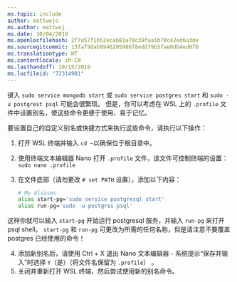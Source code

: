 ```yaml
---
ms.topic: include
author: mattwojo
ms.author: mattwoj
ms.date: 10/04/2019
ms.openlocfilehash: 2f7a57f1652ecab81a70c39faa1b70c42ed6a3de
ms.sourcegitcommit: 13faf9dab9946295986f8edd79b5fae0db4ed0f6
ms.translationtype: HT
ms.contentlocale: zh-CN
ms.lasthandoff: 10/15/2019
ms.locfileid: "72314901"
---
```

键入 `sudo service mongodb start` 或 `sudo service postgres start` 和 `sudo -u postgrest psql` 可能会很繁琐。  但是，你可以考虑在 WSL 上的 `.profile` 文件中设置别名，使这些命令更便于使用、易于记忆。 

要设置自己的自定义别名或快捷方式来执行这些命令，请执行以下操作：

1. 打开 WSL 终端并输入 `cd ~`以确保位于根目录中。
2. 使用终端文本编辑器 Nano 打开 `.profile` 文件，该文件可控制终端的设置：`sudo nano .profile`
3. 在文件底部（请勿更改 `# set PATH` 设置），添加以下内容：

    ```bash
    # My Aliases
    alias start-pg='sudo service postgresql start'
    alias run-pg='sudo -u postgres psql'
    ```

这样你就可以输入 `start-pg` 开始运行 postgresql 服务，并输入 `run-pg` 来打开 psql shell。 `start-pg` 和 `run-pg` 可更改为所需的任何名称，但是请注意不要覆盖 postgres 已经使用的命令！

4. 添加新别名后，请使用 Ctrl + X 退出 Nano 文本编辑器 - 系统提示“保存并输入”时选择 `Y`（是）（将文件名保留为 `.profile`）  。
5. 关闭并重新打开 WSL 终端，然后尝试使用新的别名命令。
